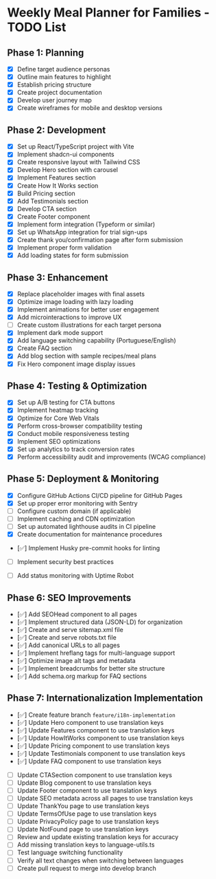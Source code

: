 # Weekly Meal Planner for Families - TODO List

## Phase 1: Planning
- [x] Define target audience personas
- [x] Outline main features to highlight
- [x] Establish pricing structure
- [x] Create project documentation
- [x] Develop user journey map
- [x] Create wireframes for mobile and desktop versions

## Phase 2: Development
- [x] Set up React/TypeScript project with Vite
- [x] Implement shadcn-ui components
- [x] Create responsive layout with Tailwind CSS
- [x] Develop Hero section with carousel
- [x] Implement Features section
- [x] Create How It Works section
- [x] Build Pricing section
- [x] Add Testimonials section
- [x] Develop CTA section
- [x] Create Footer component
- [x] Implement form integration (Typeform or similar)
- [x] Set up WhatsApp integration for trial sign-ups
- [x] Create thank you/confirmation page after form submission
- [x] Implement proper form validation
- [x] Add loading states for form submission

## Phase 3: Enhancement
- [x] Replace placeholder images with final assets
- [x] Optimize image loading with lazy loading
- [x] Implement animations for better user engagement
- [x] Add microinteractions to improve UX
- [ ] Create custom illustrations for each target persona
- [x] Implement dark mode support
- [x] Add language switching capability (Portuguese/English)
- [x] Create FAQ section
- [x] Add blog section with sample recipes/meal plans
- [x] Fix Hero component image display issues

## Phase 4: Testing & Optimization
- [x] Set up A/B testing for CTA buttons
- [x] Implement heatmap tracking
- [x] Optimize for Core Web Vitals
- [x] Perform cross-browser compatibility testing
- [x] Conduct mobile responsiveness testing
- [x] Implement SEO optimizations
- [x] Set up analytics to track conversion rates
- [x] Perform accessibility audit and improvements (WCAG compliance)

## Phase 5: Deployment & Monitoring
- [x] Configure GitHub Actions CI/CD pipeline for GitHub Pages
- [x] Set up proper error monitoring with Sentry
- [ ] Configure custom domain (if applicable)
- [ ] Implement caching and CDN optimization
- [ ] Set up automated lighthouse audits in CI pipeline
- [x] Create documentation for maintenance procedures
- [✅] Implement Husky pre-commit hooks for linting
- [ ] Implement security best practices
- [ ] Add status monitoring with Uptime Robot


## Phase 6: SEO Improvements
- [✅] Add SEOHead component to all pages
- [✅] Implement structured data (JSON-LD) for organization
- [✅] Create and serve sitemap.xml file
- [✅] Create and serve robots.txt file
- [✅] Add canonical URLs to all pages
- [✅] Implement hreflang tags for multi-language support
- [✅] Optimize image alt tags and metadata
- [✅] Implement breadcrumbs for better site structure
- [✅] Add schema.org markup for FAQ sections


## Phase 7: Internationalization Implementation
- [✅] Create feature branch `feature/i18n-implementation`
- [✅] Update Hero component to use translation keys
- [✅] Update Features component to use translation keys
- [✅] Update HowItWorks component to use translation keys
- [✅] Update Pricing component to use translation keys
- [✅] Update Testimonials component to use translation keys
- [✅] Update FAQ component to use translation keys
- [ ] Update CTASection component to use translation keys
- [ ] Update Blog component to use translation keys
- [ ] Update Footer component to use translation keys
- [ ] Update SEO metadata across all pages to use translation keys
- [ ] Update ThankYou page to use translation keys
- [ ] Update TermsOfUse page to use translation keys
- [ ] Update PrivacyPolicy page to use translation keys
- [ ] Update NotFound page to use translation keys
- [ ] Review and update existing translation keys for accuracy
- [ ] Add missing translation keys to language-utils.ts
- [ ] Test language switching functionality
- [ ] Verify all text changes when switching between languages
- [ ] Create pull request to merge into develop branch